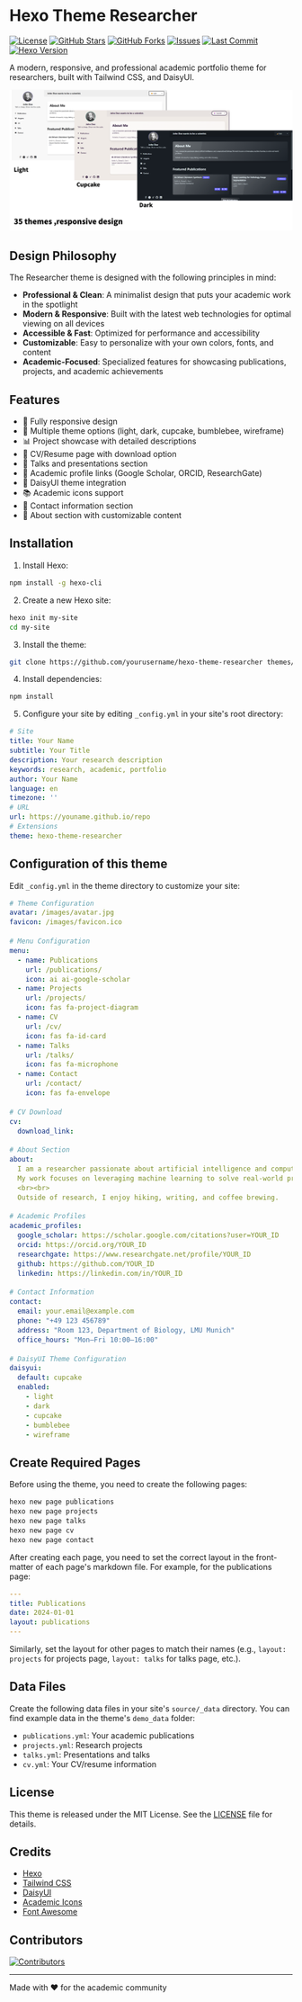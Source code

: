 # Hexo Theme Researcher

[![License](https://img.shields.io/github/license/jiehua1995/hexo-theme-researcher)](https://github.com/jiehua1995/hexo-theme-researcher/blob/main/LICENSE)
[![GitHub Stars](https://img.shields.io/github/stars/jiehua1995/hexo-theme-researcher)](https://github.com/jiehua1995/hexo-theme-researcher/stargazers)
[![GitHub Forks](https://img.shields.io/github/forks/jiehua1995/hexo-theme-researcher)](https://github.com/jiehua1995/hexo-theme-researcher/network/members)
[![Issues](https://img.shields.io/github/issues/jiehua1995/hexo-theme-researcher)](https://github.com/jiehua1995/hexo-theme-researcher/issues)
[![Last Commit](https://img.shields.io/github/last-commit/jiehua1995/hexo-theme-researcher)](https://github.com/jiehua1995/hexo-theme-researcher/commits)
[![Hexo Version](https://img.shields.io/badge/hexo-%3E%3D7.0.0-blue)](https://hexo.io/)


A modern, responsive, and professional academic portfolio theme for researchers, built with Tailwind CSS, and DaisyUI.

![Theme Preview](./source/images/preview.png)

## Design Philosophy

The Researcher theme is designed with the following principles in mind:

- **Professional & Clean**: A minimalist design that puts your academic work in the spotlight
- **Modern & Responsive**: Built with the latest web technologies for optimal viewing on all devices
- **Accessible & Fast**: Optimized for performance and accessibility
- **Customizable**: Easy to personalize with your own colors, fonts, and content
- **Academic-Focused**: Specialized features for showcasing publications, projects, and academic achievements

## Features

- 📱 Fully responsive design
- 🎨 Multiple theme options (light, dark, cupcake, bumblebee, wireframe)
- 📊 Project showcase with detailed descriptions
- 📝 CV/Resume page with download option
- 🎤 Talks and presentations section
- 🔗 Academic profile links (Google Scholar, ORCID, ResearchGate)
- 🎯 DaisyUI theme integration
- 📚 Academic icons support
- 📧 Contact information section
- 👤 About section with customizable content

## Installation

1. Install Hexo:
```bash
npm install -g hexo-cli
```

2. Create a new Hexo site:
```bash
hexo init my-site
cd my-site
```

3. Install the theme:
```bash
git clone https://github.com/yourusername/hexo-theme-researcher themes/hexo-theme-researcher
```

4. Install dependencies:
```bash
npm install
```

5. Configure your site by editing `_config.yml` in your site's root directory:
```yaml
# Site
title: Your Name
subtitle: Your Title
description: Your research description
keywords: research, academic, portfolio
author: Your Name
language: en
timezone: ''
# URL
url: https://youname.github.io/repo
# Extensions
theme: hexo-theme-researcher
```

## Configuration of this theme

Edit `_config.yml` in the theme directory to customize your site:

```yaml
# Theme Configuration
avatar: /images/avatar.jpg
favicon: /images/favicon.ico

# Menu Configuration
menu:
  - name: Publications
    url: /publications/
    icon: ai ai-google-scholar
  - name: Projects
    url: /projects/
    icon: fas fa-project-diagram
  - name: CV
    url: /cv/
    icon: fas fa-id-card
  - name: Talks
    url: /talks/
    icon: fas fa-microphone
  - name: Contact
    url: /contact/
    icon: fas fa-envelope

# CV Download
cv:
  download_link: 

# About Section
about:
  I am a researcher passionate about artificial intelligence and computational biology.
  My work focuses on leveraging machine learning to solve real-world problems.
  <br><br>
  Outside of research, I enjoy hiking, writing, and coffee brewing.

# Academic Profiles
academic_profiles:
  google_scholar: https://scholar.google.com/citations?user=YOUR_ID
  orcid: https://orcid.org/YOUR_ID
  researchgate: https://www.researchgate.net/profile/YOUR_ID
  github: https://github.com/YOUR_ID
  linkedin: https://linkedin.com/in/YOUR_ID

# Contact Information
contact:
  email: your.email@example.com
  phone: "+49 123 456789"
  address: "Room 123, Department of Biology, LMU Munich"
  office_hours: "Mon–Fri 10:00–16:00"

# DaisyUI Theme Configuration
daisyui:
  default: cupcake
  enabled:
    - light
    - dark
    - cupcake
    - bumblebee
    - wireframe
```

## Create Required Pages

Before using the theme, you need to create the following pages:

```bash
hexo new page publications
hexo new page projects
hexo new page talks
hexo new page cv
hexo new page contact
```

After creating each page, you need to set the correct layout in the front-matter of each page's markdown file. For example, for the publications page:

```yaml
---
title: Publications
date: 2024-01-01
layout: publications
---
```

Similarly, set the layout for other pages to match their names (e.g., `layout: projects` for projects page, `layout: talks` for talks page, etc.).

## Data Files

Create the following data files in your site's `source/_data` directory. You can find example data in the theme's `demo_data` folder:

- `publications.yml`: Your academic publications
- `projects.yml`: Research projects
- `talks.yml`: Presentations and talks
- `cv.yml`: Your CV/resume information

## License

This theme is released under the MIT License. See the [LICENSE](LICENSE) file for details.

## Credits

- [Hexo](https://hexo.io/)
- [Tailwind CSS](https://tailwindcss.com/)
- [DaisyUI](https://daisyui.com/)
- [Academic Icons](https://jpswalsh.github.io/academicons/)
- [Font Awesome](https://fontawesome.com/)

## Contributors

[![Contributors](https://contrib.rocks/image?repo=jiehua1995/hexo-theme-researcher)](https://github.com/jiehua1995/hexo-theme-researcher/graphs/contributors)

---

Made with ❤️ for the academic community 
